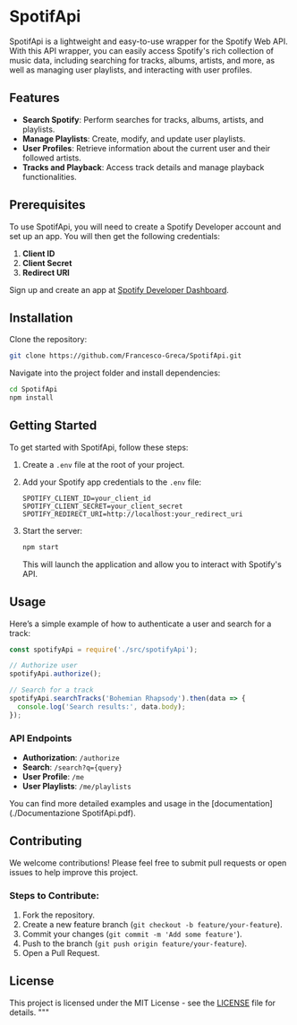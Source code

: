 # SpotifApi

SpotifApi is a lightweight and easy-to-use wrapper for the Spotify Web API. With this API wrapper, you can easily access Spotify's rich collection of music data, including searching for tracks, albums, artists, and more, as well as managing user playlists, and interacting with user profiles.

## Features

- **Search Spotify**: Perform searches for tracks, albums, artists, and playlists.
- **Manage Playlists**: Create, modify, and update user playlists.
- **User Profiles**: Retrieve information about the current user and their followed artists.
- **Tracks and Playback**: Access track details and manage playback functionalities.

## Prerequisites

To use SpotifApi, you will need to create a Spotify Developer account and set up an app. You will then get the following credentials:

1. **Client ID**
2. **Client Secret**
3. **Redirect URI**

Sign up and create an app at [Spotify Developer Dashboard](https://developer.spotify.com/dashboard/applications).

## Installation

Clone the repository:

```bash
git clone https://github.com/Francesco-Greca/SpotifApi.git
```

Navigate into the project folder and install dependencies:

```bash
cd SpotifApi
npm install
```

## Getting Started

To get started with SpotifApi, follow these steps:

1. Create a `.env` file at the root of your project.
2. Add your Spotify app credentials to the `.env` file:

   ```env
   SPOTIFY_CLIENT_ID=your_client_id
   SPOTIFY_CLIENT_SECRET=your_client_secret
   SPOTIFY_REDIRECT_URI=http://localhost:your_redirect_uri
   ```

3. Start the server:

   ```bash
   npm start
   ```

   This will launch the application and allow you to interact with Spotify's API.

## Usage

Here’s a simple example of how to authenticate a user and search for a track:

```javascript
const spotifyApi = require('./src/spotifyApi');

// Authorize user
spotifyApi.authorize();

// Search for a track
spotifyApi.searchTracks('Bohemian Rhapsody').then(data => {
  console.log('Search results:', data.body);
});
```

### API Endpoints

- **Authorization**: `/authorize`
- **Search**: `/search?q={query}`
- **User Profile**: `/me`
- **User Playlists**: `/me/playlists`

You can find more detailed examples and usage in the [documentation](./Documentazione SpotifApi.pdf).

## Contributing

We welcome contributions! Please feel free to submit pull requests or open issues to help improve this project.

### Steps to Contribute:

1. Fork the repository.
2. Create a new feature branch (`git checkout -b feature/your-feature`).
3. Commit your changes (`git commit -m 'Add some feature'`).
4. Push to the branch (`git push origin feature/your-feature`).
5. Open a Pull Request.

## License

This project is licensed under the MIT License - see the [LICENSE](./LICENSE) file for details.
"""
